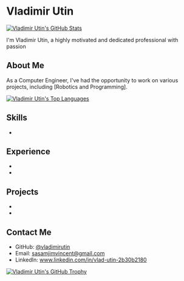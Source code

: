 # Vladimir Utin


[![Vladimir Utin's GitHub Stats](https://github-readme-stats.vercel.app/api?username=vladimirutin&show_icons=true&theme=radical)](https://github.com/vladimirutin)

I'm Vladimir Utin, a highly motivated and dedicated professional with passion 

## About Me

As a Computer Engineer, I've had the opportunity to work on various projects, including [Robotics and Programming]. 

[![Vladimir Utin's Top Languages](https://github-readme-stats.vercel.app/api/top-langs/?username=vladimirutin&layout=compact&theme=radical)](https://github.com/vladimirutin)

## Skills

* 

## Experience

* 
* 


## Projects

* 
* 

## Contact Me

* GitHub: [@vladimirutin](https://github.com/vladimirutin)
* Email: sasamjimvincent@gmail.com
* LinkedIn: www.linkedin.com/in/vlad-utin-2b30b2180


[![Vladimir Utin's GitHub Trophy](https://github-profile-trophy.vercel.app/?username=vladimirutin&theme=radical&row=1)](https://github.com/vladimirutin)
